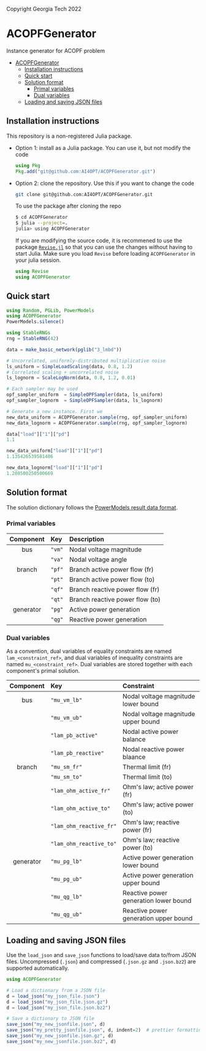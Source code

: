 Copyright Georgia Tech 2022

# ACOPFGenerator
Instance generator for ACOPF problem

- [ACOPFGenerator](#acopfgenerator)
  - [Installation instructions](#installation-instructions)
  - [Quick start](#quick-start)
  - [Solution format](#solution-format)
    - [Primal variables](#primal-variables)
    - [Dual variables](#dual-variables)
  - [Loading and saving JSON files](#loading-and-saving-json-files)

## Installation instructions

This repository is a non-registered Julia package.

* Option 1: install as a Julia package. You can use it, but not modify the code
    ```julia
    using Pkg
    Pkg.add("git@github.com:AI4OPT/ACOPFGenerator.git")
    ```

* Option 2: clone the repository. Use this if you want to change the code
    ```bash
    git clone git@github.com:AI4OPT/ACOPFGenerator.git
    ```
    To use the package after cloning the repo
    ```bash
    $ cd ACOPFGenerator
    $ julia --project=.
    julia> using ACOPFGenerator
    ```

    If you are modifying the source code, it is recommened to use the package [`Revise.jl`](https://github.com/timholy/Revise.jl)
    so that you can use the changes without having to start Julia.
    Make sure you load `Revise` before loading `ACOPFGenerator` in your julia session.
    ```julia
    using Revise
    using ACOPFGenerator
    ```

## Quick start

```julia
using Random, PGLib, PowerModels
using ACOPFGenerator
PowerModels.silence()

using StableRNGs
rng = StableRNG(42)

data = make_basic_network(pglib("3_lmbd"))

# Uncorrelated, uniformly-distributed multiplicative noise
ls_uniform = SimpleLoadScaling(data, 0.8, 1.2)
# Correlated scaling + uncorrelated noise
ls_lognorm = ScaleLogNorm(data, 0.8, 1.2, 0.01)

# Each sampler may be used 
opf_sampler_uniform  = SimpleOPFSampler(data, ls_uniform)
opf_sampler_lognorm  = SimpleOPFSampler(data, ls_lognorm)

# Generate a new instance. First we 
new_data_uniform = ACOPFGenerator.sample(rng, opf_sampler_uniform)
new_data_lognorm = ACOPFGenerator.sample(rng, opf_sampler_lognorm)

data["load"]["1"]["pd"]
1.1

new_data_uniform["load"]["1"]["pd"]
1.135426539581486

new_data_lognorm["load"]["1"]["pd"]
1.208580250500669
```

## Solution format

The solution dictionary follows the [PowerModels result data format](https://lanl-ansi.github.io/PowerModels.jl/stable/result-data/).

### Primal variables

| Component | Key | Description |
|:---------:|:----|:------------|
| bus       | `"vm"` | Nodal voltage magnitude
|           | `"va"` | Nodal voltage angle
| branch    | `"pf"` | Branch active power flow (fr)
|           | `"pt"` | Branch active power flow (to)
|           | `"qf"` | Branch reactive power flow (fr)
|           | `"qt"` | Branch reactive power flow (to)
| generator | `"pg"` | Active power generation
|           | `"qg"` | Reactive power generation

### Dual variables

As a convention, dual variables of equality constraints are named `lam_<constraint_ref>`, and dual variables of inequality constraints are named `mu_<constraint_ref>`.
Dual variables are stored together with each component's primal solution.

| Component | Key | Constraint |
|:---------:|:----|:------------|
| bus       | `"mu_vm_lb"` | Nodal voltage magnitude lower bound
|           | `"mu_vm_ub"` | Nodal voltage magnitude upper bound
|           | `"lam_pb_active"` | Nodal active power balance
|           | `"lam_pb_reactive"` | Nodal reactive power blaance
| branch    | `"mu_sm_fr"` | Thermal limit (fr)
|           | `"mu_sm_to"` | Thermal limit (to)
|           | `"lam_ohm_active_fr"` | Ohm's law; active power (fr)
|           | `"lam_ohm_active_to"` | Ohm's law; active power (to)
|           | `"lam_ohm_reactive_fr"` | Ohm's law; reactive power (fr)
|           | `"lam_ohm_reactive_to"` | Ohm's law; reactive power (to)
| generator | `"mu_pg_lb"` | Active power generation lower bound
|           | `"mu_pg_ub"` | Active power generation upper bound
|           | `"mu_qg_lb"` | Reactive power generation lower bound
|           | `"mu_qg_ub"` | Reactive power generation upper bound


## Loading and saving JSON files

Use the `load_json` and `save_json` functions to load/save data to/from JSON files.
Uncompressed (`.json`) and compressed (`.json.gz` and `.json.bz2`) are supported automatically.

```julia
using ACOPFGenerator

# Load a dictionary from a JSON file
d = load_json("my_json_file.json")
d = load_json("my_json_file.json.gz")
d = load_json("my_json_file.json.bz2")

# Save a dictionary to JSON file
save_json("my_new_jsonfile.json", d)
save_json("my_pretty_jsonfile.json", d, indent=2)  # prettier formatting
save_json("my_new_jsonfile.json.gz", d)
save_json("my_new_jsonfile.json.bz2", d)
```
